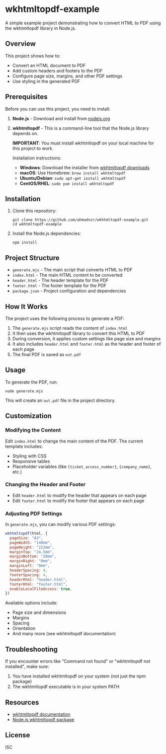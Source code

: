 # wkhtmltopdf-example

A simple example project demonstrating how to convert HTML to PDF using the wkhtmltopdf library in Node.js.

## Overview

This project shows how to:
- Convert an HTML document to PDF
- Add custom headers and footers to the PDF
- Configure page size, margins, and other PDF settings
- Use styling in the generated PDF

## Prerequisites

Before you can use this project, you need to install:

1. **Node.js** - Download and install from [nodejs.org](https://nodejs.org/)

2. **wkhtmltopdf** - This is a command-line tool that the Node.js library depends on.

   **IMPORTANT**: You must install wkhtmltopdf on your local machine for this project to work.

   Installation instructions:
   - **Windows**: Download the installer from [wkhtmltopdf downloads](https://wkhtmltopdf.org/downloads.html)
   - **macOS**: Use Homebrew: `brew install wkhtmltopdf`
   - **Ubuntu/Debian**: `sudo apt-get install wkhtmltopdf`
   - **CentOS/RHEL**: `sudo yum install wkhtmltopdf`

## Installation

1. Clone this repository:
   ```
   git clone https://github.com/ahmadnzr/wkhtmltopdf-example.git
   cd wkhtmltopdf-example
   ```

2. Install the Node.js dependencies:
   ```
   npm install
   ```

## Project Structure

- `generate.mjs` - The main script that converts HTML to PDF
- `index.html` - The main HTML content to be converted
- `header.html` - The header template for the PDF
- `footer.html` - The footer template for the PDF
- `package.json` - Project configuration and dependencies

## How It Works

The project uses the following process to generate a PDF:

1. The `generate.mjs` script reads the content of `index.html`
2. It then uses the wkhtmltopdf library to convert this HTML to PDF
3. During conversion, it applies custom settings like page size and margins
4. It also includes `header.html` and `footer.html` as the header and footer of each page
5. The final PDF is saved as `out.pdf`

## Usage

To generate the PDF, run:

```
node generate.mjs
```

This will create an `out.pdf` file in the project directory.

## Customization

### Modifying the Content

Edit `index.html` to change the main content of the PDF. The current template includes:
- Styling with CSS
- Responsive tables
- Placeholder variables (like `{ticket_access_number}`, `{company_name}`, etc.)

### Changing the Header and Footer

- Edit `header.html` to modify the header that appears on each page
- Edit `footer.html` to modify the footer that appears on each page

### Adjusting PDF Settings

In `generate.mjs`, you can modify various PDF settings:

```javascript
wkhtmltopdf(html, {
  pageSize: "A3",
  pageWidth: "140mm",
  pageHeight: "222mm",
  marginTop: "24.5mm",
  marginBottom: "28mm",
  marginRight: "0mm",
  marginLeft: "0mm",
  headerSpacing: 4,
  footerSpacing: 4,
  headerHtml: "header.html",
  footerHtml: "footer.html",
  enableLocalFileAccess: true,
})
```

Available options include:
- Page size and dimensions
- Margins
- Spacing
- Orientation
- And many more (see wkhtmltopdf documentation)

## Troubleshooting

If you encounter errors like "Command not found" or "wkhtmltopdf not installed", make sure:
1. You have installed wkhtmltopdf on your system (not just the npm package)
2. The wkhtmltopdf executable is in your system PATH

## Resources

- [wkhtmltopdf documentation](https://wkhtmltopdf.org/docs.html)
- [Node.js wkhtmltopdf package](https://www.npmjs.com/package/wkhtmltopdf)

## License

ISC
